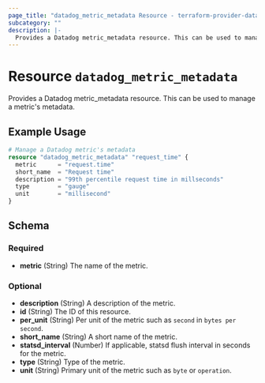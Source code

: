 ```yaml
---
page_title: "datadog_metric_metadata Resource - terraform-provider-datadog"
subcategory: ""
description: |-
  Provides a Datadog metric_metadata resource. This can be used to manage a metric's metadata.
---
```


# Resource `datadog_metric_metadata`

Provides a Datadog metric_metadata resource. This can be used to manage a metric's metadata.

## Example Usage

```terraform
# Manage a Datadog metric's metadata
resource "datadog_metric_metadata" "request_time" {
  metric      = "request.time"
  short_name  = "Request time"
  description = "99th percentile request time in millseconds"
  type        = "gauge"
  unit        = "millisecond"
}
```

## Schema

### Required

- **metric** (String) The name of the metric.

### Optional

- **description** (String) A description of the metric.
- **id** (String) The ID of this resource.
- **per_unit** (String) Per unit of the metric such as `second` in `bytes per second`.
- **short_name** (String) A short name of the metric.
- **statsd_interval** (Number) If applicable, statsd flush interval in seconds for the metric.
- **type** (String) Type of the metric.
- **unit** (String) Primary unit of the metric such as `byte` or `operation`.



